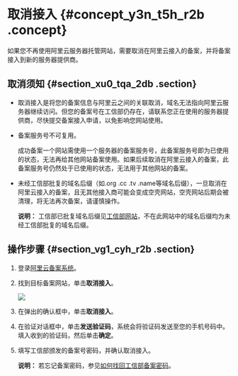 # 取消接入 {#concept_y3n_t5h_r2b .concept}

如果您不再使用阿里云服务器托管网站，需要取消在阿里云接入的备案，并将备案接入到新的服务器提供商。

## 取消须知 {#section_xu0_tqa_2db .section}

-   取消接入是将您的备案信息与阿里云之间的关联取消，域名无法指向阿里云服务器继续访问。但您的备案号在工信部仍存在，请联系您正在使用的服务器提供商，尽快提交备案接入申请，以免影响您网站使用。
-   备案服务号不可复用。

    成功备案一个网站需使用一个服务器的备案服务号，此备案服务号即为已使用的状态，无法再给其他网站备案使用。如果后续取消在阿里云接入的备案，此备案服务号仍然处于已使用的状态，无法用于其他网站的备案。

-   未经工信部批复的域名后缀（如.org .cc .tv .name等域名后缀），一旦取消在阿里云接入的备案，且无其他接入商可能会变成空壳网站，空壳网站后期会被清理，将无法再次备案，请谨慎操作。

    **说明：** 工信部已批复域名后缀见[工信部网站](http://域名.信息)，不在此网站中的域名后缀均为未经工信部批复的域名后缀。


## 操作步骤 {#section_vg1_cyh_r2b .section}

1.  登录[阿里云备案系统](https://beian.aliyun.com/order/index)。
2.  找到目标备案网站，单击**取消接入**。

    ![](http://static-aliyun-doc.oss-cn-hangzhou.aliyuncs.com/assets/img/17046/15643965349840_zh-CN.png)

3.  在弹出的确认框中，单击**取消接入**。
4.  在验证对话框中，单击**发送验证码**，系统会将验证码发送至您的手机号码中。填入收到的验证码，然后单击**确定**。
5.  填写工信部颁发的备案号密码，并确认取消接入。

    **说明：** 若忘记备案密码，参见[如何找回工信部备案密码](../cn.zh-CN/常见问题/备案平台及工信部页面操作FAQ/如何找回工信部备案密码？.md#)。


